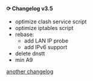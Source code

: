 #### ⟳ Changelog v3.5
- optimize clash service script
- optimize iptables script
- rebase:
    - add LAN IP probe
    - add IPv6 support
- delete dnstt
- min A9

[another changelog](https://github.com/taamarin/ClashforMagisk/raw/master/cg.md)